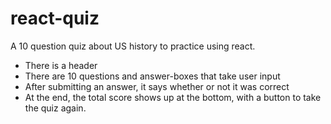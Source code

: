 # react-quiz

A 10 question quiz about US history to practice using react.
- There is a header
- There are 10 questions and answer-boxes that take user input
- After submitting an answer, it says whether or not it was correct
- At the end, the total score shows up at the bottom, with a button to take the quiz again.
